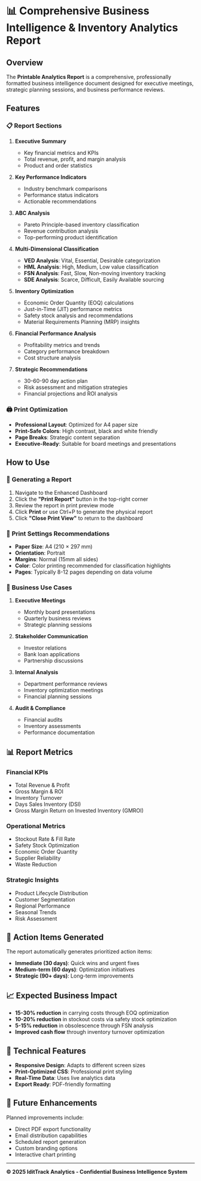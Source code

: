 # 📊 Comprehensive Business Intelligence & Inventory Analytics Report

## Overview

The **Printable Analytics Report** is a comprehensive, professionally formatted business intelligence document designed for executive meetings, strategic planning sessions, and business performance reviews.

## Features

### 📋 **Report Sections**

1. **Executive Summary**
   - Key financial metrics and KPIs
   - Total revenue, profit, and margin analysis
   - Product and order statistics

2. **Key Performance Indicators**
   - Industry benchmark comparisons
   - Performance status indicators
   - Actionable recommendations

3. **ABC Analysis**
   - Pareto Principle-based inventory classification
   - Revenue contribution analysis
   - Top-performing product identification

4. **Multi-Dimensional Classification**
   - **VED Analysis**: Vital, Essential, Desirable categorization
   - **HML Analysis**: High, Medium, Low value classification
   - **FSN Analysis**: Fast, Slow, Non-moving inventory tracking
   - **SDE Analysis**: Scarce, Difficult, Easily Available sourcing

5. **Inventory Optimization**
   - Economic Order Quantity (EOQ) calculations
   - Just-in-Time (JIT) performance metrics
   - Safety stock analysis and recommendations
   - Material Requirements Planning (MRP) insights

6. **Financial Performance Analysis**
   - Profitability metrics and trends
   - Category performance breakdown
   - Cost structure analysis

7. **Strategic Recommendations**
   - 30-60-90 day action plan
   - Risk assessment and mitigation strategies
   - Financial projections and ROI analysis

### 🖨️ **Print Optimization**

- **Professional Layout**: Optimized for A4 paper size
- **Print-Safe Colors**: High contrast, black and white friendly
- **Page Breaks**: Strategic content separation
- **Executive-Ready**: Suitable for board meetings and presentations

## How to Use

### 🚀 **Generating a Report**

1. Navigate to the Enhanced Dashboard
2. Click the **"Print Report"** button in the top-right corner
3. Review the report in print preview mode
4. Click **Print** or use Ctrl+P to generate the physical report
5. Click **"Close Print View"** to return to the dashboard

### 📄 **Print Settings Recommendations**

- **Paper Size**: A4 (210 × 297 mm)
- **Orientation**: Portrait
- **Margins**: Normal (15mm all sides)
- **Color**: Color printing recommended for classification highlights
- **Pages**: Typically 8-12 pages depending on data volume

### 💼 **Business Use Cases**

1. **Executive Meetings**
   - Monthly board presentations
   - Quarterly business reviews
   - Strategic planning sessions

2. **Stakeholder Communication**
   - Investor relations
   - Bank loan applications
   - Partnership discussions

3. **Internal Analysis**
   - Department performance reviews
   - Inventory optimization meetings
   - Financial planning sessions

4. **Audit & Compliance**
   - Financial audits
   - Inventory assessments
   - Performance documentation

## 📊 **Report Metrics**

### **Financial KPIs**
- Total Revenue & Profit
- Gross Margin & ROI
- Inventory Turnover
- Days Sales Inventory (DSI)
- Gross Margin Return on Invested Inventory (GMROI)

### **Operational Metrics**
- Stockout Rate & Fill Rate
- Safety Stock Optimization
- Economic Order Quantity
- Supplier Reliability
- Waste Reduction

### **Strategic Insights**
- Product Lifecycle Distribution
- Customer Segmentation
- Regional Performance
- Seasonal Trends
- Risk Assessment

## 🎯 **Action Items Generated**

The report automatically generates prioritized action items:

- **Immediate (30 days)**: Quick wins and urgent fixes
- **Medium-term (60 days)**: Optimization initiatives
- **Strategic (90+ days)**: Long-term improvements

## 📈 **Expected Business Impact**

- **15-30% reduction** in carrying costs through EOQ optimization
- **10-20% reduction** in stockout costs via safety stock optimization
- **5-15% reduction** in obsolescence through FSN analysis
- **Improved cash flow** through inventory turnover optimization

## 🔧 **Technical Features**

- **Responsive Design**: Adapts to different screen sizes
- **Print-Optimized CSS**: Professional print styling
- **Real-Time Data**: Uses live analytics data
- **Export Ready**: PDF-friendly formatting

## 🚀 **Future Enhancements**

Planned improvements include:
- Direct PDF export functionality
- Email distribution capabilities
- Scheduled report generation
- Custom branding options
- Interactive chart printing

---

**© 2025 IditTrack Analytics - Confidential Business Intelligence System**
